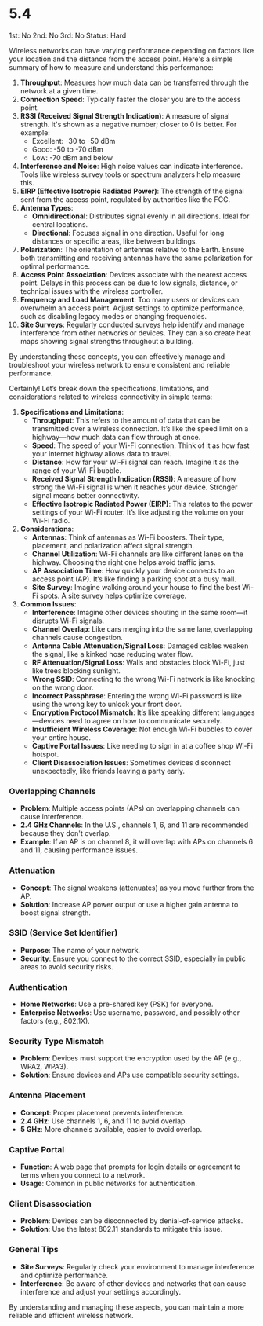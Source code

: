 # 5.4

1st: No
2nd: No
3rd: No
Status: Hard

Wireless networks can have varying performance depending on factors like your location and the distance from the access point. Here's a simple summary of how to measure and understand this performance:

1. **Throughput**: Measures how much data can be transferred through the network at a given time.
2. **Connection Speed**: Typically faster the closer you are to the access point.
3. **RSSI (Received Signal Strength Indication)**: A measure of signal strength. It's shown as a negative number; closer to 0 is better. For example:
    - Excellent: -30 to -50 dBm
    - Good: -50 to -70 dBm
    - Low: -70 dBm and below
4. **Interference and Noise**: High noise values can indicate interference. Tools like wireless survey tools or spectrum analyzers help measure this.
5. **EIRP (Effective Isotropic Radiated Power)**: The strength of the signal sent from the access point, regulated by authorities like the FCC.
6. **Antenna Types**:
    - **Omnidirectional**: Distributes signal evenly in all directions. Ideal for central locations.
    - **Directional**: Focuses signal in one direction. Useful for long distances or specific areas, like between buildings.
7. **Polarization**: The orientation of antennas relative to the Earth. Ensure both transmitting and receiving antennas have the same polarization for optimal performance.
8. **Access Point Association**: Devices associate with the nearest access point. Delays in this process can be due to low signals, distance, or technical issues with the wireless controller.
9. **Frequency and Load Management**: Too many users or devices can overwhelm an access point. Adjust settings to optimize performance, such as disabling legacy modes or changing frequencies.
10. **Site Surveys**: Regularly conducted surveys help identify and manage interference from other networks or devices. They can also create heat maps showing signal strengths throughout a building.

By understanding these concepts, you can effectively manage and troubleshoot your wireless network to ensure consistent and reliable performance.

Certainly! Let’s break down the specifications, limitations, and considerations related to wireless connectivity in simple terms:

1. **Specifications and Limitations**:
    - **Throughput**: This refers to the amount of data that can be transmitted over a wireless connection. It’s like the speed limit on a highway—how much data can flow through at once.
    - **Speed**: The speed of your Wi-Fi connection. Think of it as how fast your internet highway allows data to travel.
    - **Distance**: How far your Wi-Fi signal can reach. Imagine it as the range of your Wi-Fi bubble.
    - **Received Signal Strength Indication (RSSI)**: A measure of how strong the Wi-Fi signal is when it reaches your device. Stronger signal means better connectivity.
    - **Effective Isotropic Radiated Power (EIRP)**: This relates to the power settings of your Wi-Fi router. It’s like adjusting the volume on your Wi-Fi radio.
2. **Considerations**:
    - **Antennas**: Think of antennas as Wi-Fi boosters. Their type, placement, and polarization affect signal strength.
    - **Channel Utilization**: Wi-Fi channels are like different lanes on the highway. Choosing the right one helps avoid traffic jams.
    - **AP Association Time**: How quickly your device connects to an access point (AP). It’s like finding a parking spot at a busy mall.
    - **Site Survey**: Imagine walking around your house to find the best Wi-Fi spots. A site survey helps optimize coverage.
3. **Common Issues**:
    - **Interference**: Imagine other devices shouting in the same room—it disrupts Wi-Fi signals.
    - **Channel Overlap**: Like cars merging into the same lane, overlapping channels cause congestion.
    - **Antenna Cable Attenuation/Signal Loss**: Damaged cables weaken the signal, like a kinked hose reducing water flow.
    - **RF Attenuation/Signal Loss**: Walls and obstacles block Wi-Fi, just like trees blocking sunlight.
    - **Wrong SSID**: Connecting to the wrong Wi-Fi network is like knocking on the wrong door.
    - **Incorrect Passphrase**: Entering the wrong Wi-Fi password is like using the wrong key to unlock your front door.
    - **Encryption Protocol Mismatch**: It’s like speaking different languages—devices need to agree on how to communicate securely.
    - **Insufficient Wireless Coverage**: Not enough Wi-Fi bubbles to cover your entire house.
    - **Captive Portal Issues**: Like needing to sign in at a coffee shop Wi-Fi hotspot.
    - **Client Disassociation Issues**: Sometimes devices disconnect unexpectedly, like friends leaving a party early.

### Overlapping Channels

- **Problem**: Multiple access points (APs) on overlapping channels can cause interference.
- **2.4 GHz Channels**: In the U.S., channels 1, 6, and 11 are recommended because they don't overlap.
- **Example**: If an AP is on channel 8, it will overlap with APs on channels 6 and 11, causing performance issues.

### Attenuation

- **Concept**: The signal weakens (attenuates) as you move further from the AP.
- **Solution**: Increase AP power output or use a higher gain antenna to boost signal strength.

### SSID (Service Set Identifier)

- **Purpose**: The name of your network.
- **Security**: Ensure you connect to the correct SSID, especially in public areas to avoid security risks.

### Authentication

- **Home Networks**: Use a pre-shared key (PSK) for everyone.
- **Enterprise Networks**: Use username, password, and possibly other factors (e.g., 802.1X).

### Security Type Mismatch

- **Problem**: Devices must support the encryption used by the AP (e.g., WPA2, WPA3).
- **Solution**: Ensure devices and APs use compatible security settings.

### Antenna Placement

- **Concept**: Proper placement prevents interference.
- **2.4 GHz**: Use channels 1, 6, and 11 to avoid overlap.
- **5 GHz**: More channels available, easier to avoid overlap.

### Captive Portal

- **Function**: A web page that prompts for login details or agreement to terms when you connect to a network.
- **Usage**: Common in public networks for authentication.

### Client Disassociation

- **Problem**: Devices can be disconnected by denial-of-service attacks.
- **Solution**: Use the latest 802.11 standards to mitigate this issue.

### General Tips

- **Site Surveys**: Regularly check your environment to manage interference and optimize performance.
- **Interference**: Be aware of other devices and networks that can cause interference and adjust your settings accordingly.

By understanding and managing these aspects, you can maintain a more reliable and efficient wireless network.